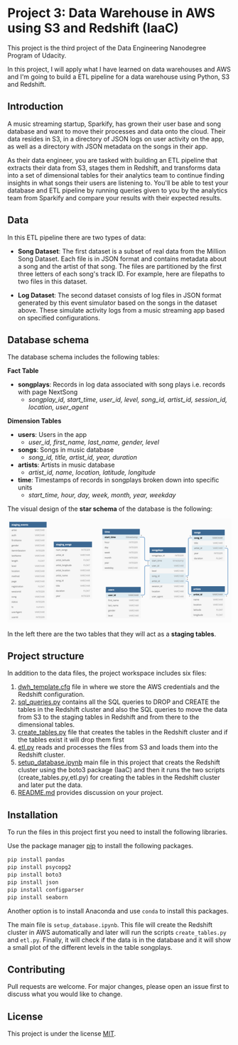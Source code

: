 # Project 3: Data Warehouse in AWS using S3 and Redshift (IaaC)

This project is the third project of the Data Engineering Nanodegree Program of Udacity.

In this project, I will apply what I have learned on data warehouses and AWS and I'm going to build a ETL pipeline for a data warehouse using Python, S3 and Redshift.

## Introduction

A music streaming startup, Sparkify, has grown their user base and song database and want to move their processes and data onto the cloud. Their data resides in S3, in a directory of JSON logs on user activity on the app, as well as a directory with JSON metadata on the songs in their app.

As their data engineer, you are tasked with building an ETL pipeline that extracts their data from S3, stages them in Redshift, and transforms data into a set of dimensional tables for their analytics team to continue finding insights in what songs their users are listening to. You'll be able to test your database and ETL pipeline by running queries given to you by the analytics team from Sparkify and compare your results with their expected results.

## Data

In this ETL pipeline there are two types of data:

- **Song Dataset**: The first dataset is a subset of real data from the Million Song Dataset. Each file is in JSON format and contains metadata about a song and the artist of that song. The files are partitioned by the first three letters of each song's track ID. For example, here are filepaths to two files in this dataset.

- **Log Dataset**: The second dataset consists of log files in JSON format generated by this event simulator based on the songs in the dataset above. These simulate activity logs from a music streaming app based on specified configurations.

## Database schema

The database schema includes the following tables:

**Fact Table**
- **songplays**: Records in log data associated with song plays i.e. records with page NextSong
    - *songplay_id, start_time, user_id, level, song_id, artist_id, session_id, location, user_agent*

**Dimension Tables**
- **users**: Users in the app
    - *user_id, first_name, last_name, gender, level*
- **songs**: Songs in music database
    - *song_id, title, artist_id, year, duration*
- **artists**: Artists in music database
    - *artist_id, name, location, latitude, longitude*
- **time**: Timestamps of records in songplays broken down into specific units
    - *start_time, hour, day, week, month, year, weekday*

The visual design of the **star schema** of the database is the following:

![Database design](img/db_design.png)

In the left there are the two tables that they will act as a **staging tables**.

## Project structure

In addition to the data files, the project workspace includes six files:

1. [dwh_template.cfg]('dwh.cfg') file in where we store the AWS credentials and the Redshift configuration.
2. [sql_queries.py]('sql_queries.py') contains all the SQL queries to DROP and CREATE the tables in the Redshift cluster and also the SQL queries to move the data from S3 to the staging tables in Redshift and from there to the dimensional tables.
3. [create_tables.py]('create_tables.ipynb') file that creates the tables in the Redshift cluster and if the tables exist it will drop them first
4. [etl.py]('./etl.py') reads and processes the files from S3 and loads them into the Redshift cluster.
5. [setup_database.ipynb]('setup_database.ipynb') main file in this project that creats the Redshift cluster using the boto3 package (IaaC) and then it runs the two scripts (create_tables.py,etl.py) for creating the tables in the Redshift cluster and later put the data.
6. [README.md]('./README.md') provides discussion on your project.

## Installation

To run the files in this project first you need to install the following libraries.

Use the package manager [pip](https://pip.pypa.io/en/stable/) to install the following packages.

```bash
pip install pandas
pip install psycopg2
pip install boto3
pip install json
pip install configparser
pip install seaborn
```

Another option is to install Anaconda and use `conda` to install this packages.

The main file is `setup_database.ipynb`. This file will create the Redshift cluster in AWS automatically and later will run the scripts `create_tables.py` and `etl.py`. Finally, it will check if the data is in the database and it will show a small plot of the different levels in the table songplays.

## Contributing

Pull requests are welcome. For major changes, please open an issue first to discuss what you would like to change.

## License

This project is under the license [MIT](https://choosealicense.com/licenses/mit/).